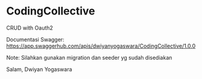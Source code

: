 # CodingCollective
CRUD with Oauth2

Documentasi Swagger:
https://app.swaggerhub.com/apis/dwiyanyogaswara/CodingCollective/1.0.0

Note:
Silahkan gunakan migration dan seeder yg sudah disediakan

Salam,
Dwiyan Yogaswara
